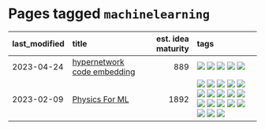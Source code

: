 # Pages tagged `machinelearning`

|last_modified|title|est. idea maturity|tags
|:---|:---|---:|:---|
|2023-04-24|[hypernetwork code embedding](../hypernetwork_embedding_for_code.md)|889|[![](https://img.shields.io/badge/tag-LLM-43d799)](../tags/LLM.md) [![](https://img.shields.io/badge/tag-embeddings-e168be)](../tags/embeddings.md) [![](https://img.shields.io/badge/tag-machinelearning-b25b5)](../tags/machinelearning.md) [![](https://img.shields.io/badge/tag-models-ff6770)](../tags/models.md) [![](https://img.shields.io/badge/tag-nlp-96f12e)](../tags/nlp.md)|
|2023-02-09|[Physics For ML](../physics_for_ml.md)|1892|[![](https://img.shields.io/badge/tag-brownianmotion-35d420)](../tags/brownianmotion.md) [![](https://img.shields.io/badge/tag-curriculum-32d44f)](../tags/curriculum.md) [![](https://img.shields.io/badge/tag-curvature-fe4dc)](../tags/curvature.md) [![](https://img.shields.io/badge/tag-education-d5ffe)](../tags/education.md) [![](https://img.shields.io/badge/tag-eigenvectors-a68128)](../tags/eigenvectors.md) [![](https://img.shields.io/badge/tag-gaugetheory-b4243e)](../tags/gaugetheory.md) [![](https://img.shields.io/badge/tag-grouptheory-b7fb0)](../tags/grouptheory.md) [![](https://img.shields.io/badge/tag-machinelearning-b25b5)](../tags/machinelearning.md) [![](https://img.shields.io/badge/tag-manifolds-76bb24)](../tags/manifolds.md) [![](https://img.shields.io/badge/tag-ode-496a1)](../tags/ode.md) [![](https://img.shields.io/badge/tag-optimization-683f3)](../tags/optimization.md) [![](https://img.shields.io/badge/tag-pde-96bcc)](../tags/pde.md) [![](https://img.shields.io/badge/tag-physics-77485f)](../tags/physics.md) [![](https://img.shields.io/badge/tag-probabilityfields-e839f4)](../tags/probabilityfields.md) [![](https://img.shields.io/badge/tag-quantummechanics-b08442)](../tags/quantummechanics.md) [![](https://img.shields.io/badge/tag-relativity-e6ab9)](../tags/relativity.md) [![](https://img.shields.io/badge/tag-tensorcalculus-abf295)](../tags/tensorcalculus.md) [![](https://img.shields.io/badge/tag-textbook-97a75e)](../tags/textbook.md)|